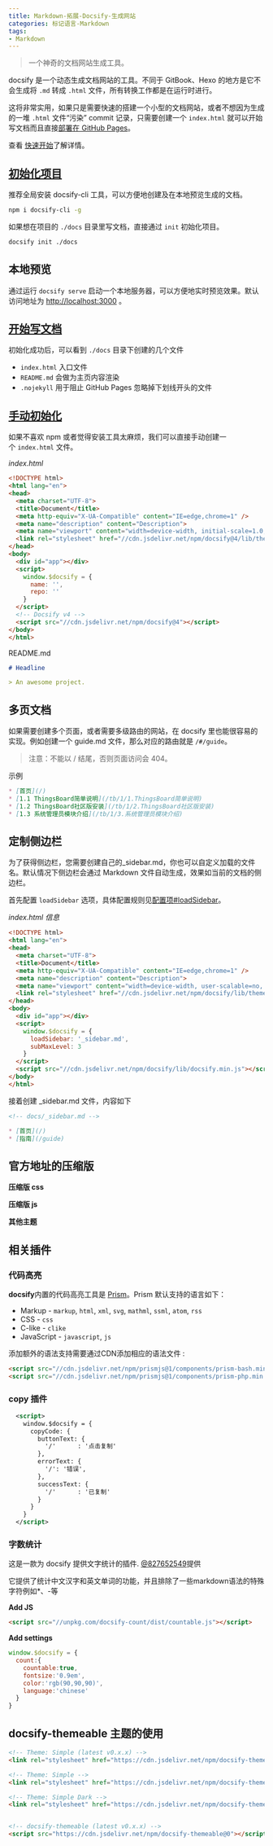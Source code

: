```yaml
---
title: Markdown-拓展-Docsify-生成网站
categories: 标记语言-Markdown
tags:
- Markdown
---
```


> 一个神奇的文档网站生成工具。

docsify 是一个动态生成文档网站的工具。不同于 GitBook、Hexo 的地方是它不会生成将 `.md` 转成 `.html` 文件，所有转换工作都是在运行时进行。

这将非常实用，如果只是需要快速的搭建一个小型的文档网站，或者不想因为生成的一堆 `.html` 文件“污染” commit 记录，只需要创建一个 `index.html` 就可以开始写文档而且直接[部署在 GitHub Pages](https://docsify.js.org/#/zh-cn/deploy)。

查看 [快速开始](https://docsify.js.org/#/zh-cn/quickstart)了解详情。

## [初始化项目](https://docsify.js.org/#/zh-cn/quickstart?id=%e5%88%9d%e5%a7%8b%e5%8c%96%e9%a1%b9%e7%9b%ae)

推荐全局安装 docsify-cli 工具，可以方便地创建及在本地预览生成的文档。

```sh
npm i docsify-cli -g
```

如果想在项目的 `./docs` 目录里写文档，直接通过 `init` 初始化项目。

```sh
docsify init ./docs
```

## 本地预览

通过运行 `docsify serve` 启动一个本地服务器，可以方便地实时预览效果。默认访问地址为 [http://localhost:3000](http://localhost:3000/) 。

## [开始写文档](https://docsify.js.org/#/zh-cn/quickstart?id=%e5%bc%80%e5%a7%8b%e5%86%99%e6%96%87%e6%a1%a3)

初始化成功后，可以看到 `./docs` 目录下创建的几个文件

* `index.html` 入口文件
* `README.md` 会做为主页内容渲染
* `.nojekyll` 用于阻止 GitHub Pages 忽略掉下划线开头的文件

## [手动初始化](https://docsify.js.org/#/zh-cn/quickstart?id=%e6%89%8b%e5%8a%a8%e5%88%9d%e5%a7%8b%e5%8c%96)

如果不喜欢 npm 或者觉得安装工具太麻烦，我们可以直接手动创建一个 `index.html` 文件。

*index.html*

```html
<!DOCTYPE html>
<html lang="en">
<head>
  <meta charset="UTF-8">
  <title>Document</title>
  <meta http-equiv="X-UA-Compatible" content="IE=edge,chrome=1" />
  <meta name="description" content="Description">
  <meta name="viewport" content="width=device-width, initial-scale=1.0, minimum-scale=1.0">
  <link rel="stylesheet" href="//cdn.jsdelivr.net/npm/docsify@4/lib/themes/vue.css">
</head>
<body>
  <div id="app"></div>
  <script>
    window.$docsify = {
      name: '',
      repo: ''
    }
  </script>
  <!-- Docsify v4 -->
  <script src="//cdn.jsdelivr.net/npm/docsify@4"></script>
</body>
</html>
```

README.md

```md
# Headline

> An awesome project.
```

## 多页文档

如果需要创建多个页面，或者需要多级路由的网站，在 docsify 里也能很容易的实现。例如创建一个 guide.md 文件，那么对应的路由就是 `/#/guide`。

> 注意：不能以 / 结尾，否则页面访问会 404。

示例

```md
* [首页](/)
* [1.1 ThingsBoard简单说明](/tb/1/1.ThingsBoard简单说明)
* [1.2 ThingsBoard社区版安装](/tb/1/2.ThingsBoard社区版安装)
* [1.3 系统管理员模块介绍](/tb/1/3.系统管理员模块介绍)
```

## 定制侧边栏

为了获得侧边栏，您需要创建自己的_sidebar.md，你也可以自定义加载的文件名。默认情况下侧边栏会通过 Markdown 文件自动生成，效果如当前的文档的侧边栏。

首先配置 `loadSidebar` 选项，具体配置规则见[配置项#loadSidebar](https://docsify.js.org/#/zh-cn/configuration?id=loadsidebar)。

*index.html 信息*

```html
<!DOCTYPE html>
<html lang="en">
<head>
  <meta charset="UTF-8">
  <title>Document</title>
  <meta http-equiv="X-UA-Compatible" content="IE=edge,chrome=1" />
  <meta name="description" content="Description">
  <meta name="viewport" content="width=device-width, user-scalable=no, initial-scale=1.0, maximum-scale=1.0, minimum-scale=1.0">
  <link rel="stylesheet" href="//cdn.jsdelivr.net/npm/docsify/lib/themes/vue.css">
</head>
<body>
  <div id="app"></div>
  <script>
    window.$docsify = {
      loadSidebar: '_sidebar.md',
      subMaxLevel: 3
    }
  </script>
  <script src="//cdn.jsdelivr.net/npm/docsify/lib/docsify.min.js"></script>
</body>
</html>
```

接着创建 _sidebar.md 文件，内容如下

```markdown
<!-- docs/_sidebar.md -->

* [首页](/)
* [指南](/guide)
```

## 官方地址的压缩版

**压缩版 css**
<link rel="stylesheet" href="//cdn.jsdelivr.net/npm/docsify/lib/themes/vue.css">

**压缩版 js**
<script src="//cdn.jsdelivr.net/npm/docsify/lib/docsify.min.js"></script>

**其他主题**
<link rel="stylesheet" href="//cdn.jsdelivr.net/npm/docsify/themes/vue.css">
<link rel="stylesheet" href="//cdn.jsdelivr.net/npm/docsify/themes/dark.css">

## 相关插件

### 代码高亮

**docsify**内置的代码高亮工具是 [Prism](https://github.com/PrismJS/prism)。Prism 默认支持的语言如下：

* Markup - `markup`, `html`, `xml`, `svg`, `mathml`, `ssml`, `atom`, `rss`
* CSS - `css`
* C-like - `clike`
* JavaScript - `javascript`, `js`

添加额外的语法支持需要通过CDN添加相应的语法文件 :

```html
<script src="//cdn.jsdelivr.net/npm/prismjs@1/components/prism-bash.min.js"></script>
<script src="//cdn.jsdelivr.net/npm/prismjs@1/components/prism-php.min.js"></script>
```

### copy 插件

```xml
  <script>
    window.$docsify = {
	  copyCode: {
	    buttonText: {
		  '/'      : '点击复制'
		},
		errorText: {
		  '/': '错误',
		},
		successText: {
		  '/'      : '已复制'
		}
	  }
    }
  </script>
```

### 字数统计

这是一款为 docsify 提供文字统计的插件. [@827652549](https://github.com/827652549)提供

它提供了统计中文汉字和英文单词的功能，并且排除了一些markdown语法的特殊字符例如*、-等

**Add JS**

```html
<script src="//unpkg.com/docsify-count/dist/countable.js"></script>
```

**Add settings**

```js
window.$docsify = {
  count:{
    countable:true,
    fontsize:'0.9em',
    color:'rgb(90,90,90)',
    language:'chinese'
  }
}
```

## docsify-themeable 主题的使用

```html
<!-- Theme: Simple (latest v0.x.x) -->
<link rel="stylesheet" href="https://cdn.jsdelivr.net/npm/docsify-themeable@0/dist/css/theme-defaults.css">

<!-- Theme: Simple -->
<link rel="stylesheet" href="https://cdn.jsdelivr.net/npm/docsify-themeable@0/dist/css/theme-simple.css">

<!-- Theme: Simple Dark -->
<link rel="stylesheet" href="https://cdn.jsdelivr.net/npm/docsify-themeable@0/dist/css/theme-simple-dark.css">


<!-- docsify-themeable (latest v0.x.x) -->
<script src="https://cdn.jsdelivr.net/npm/docsify-themeable@0"></script>
```
